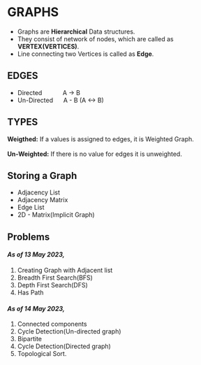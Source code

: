 # GRAPHS

- Graphs are **Hierarchical** Data structures.
- They consist of network of nodes, which are called as **VERTEX(VERTICES)**.
- Line connecting two Vertices is called as **Edge**.

## EDGES

- Directed &nbsp;&nbsp;&nbsp;&nbsp;&nbsp;&nbsp;&nbsp;&nbsp;&nbsp;&nbsp; A -> B
- Un-Directed &nbsp;&nbsp;&nbsp;&nbsp;       A - B (A <-> B)

## TYPES

**Weigthed:** If a values is assigned to edges, it is Weighted Graph.\
<br />
**Un-Weighted:** If there is no value for edges it is unweighted.

## Storing a Graph

- Adjacency List
- Adjacency Matrix
- Edge List
- 2D \- Matrix(Implicit Graph)


## Problems

#### _As of 13 May 2023,_ 
1. Creating Graph with Adjacent list
2. Breadth First Search(BFS)
3. Depth First Search(DFS)
4. Has Path    

#### _As of 14 May 2023,_
1. Connected components
2. Cycle Detection(Un-directed graph)
3. Bipartite
4. Cycle Detection(Directed graph)
5. Topological Sort.
